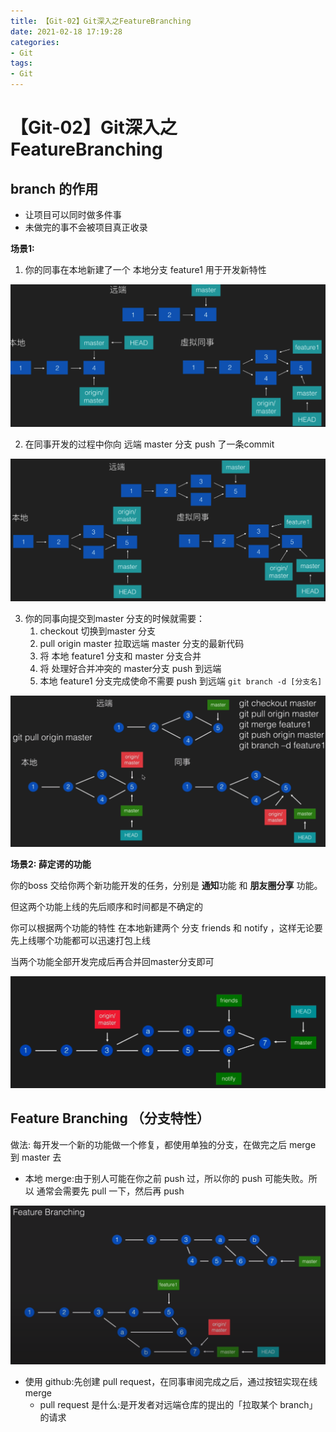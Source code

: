 ```yaml
---
title: 【Git-02】Git深入之FeatureBranching
date: 2021-02-18 17:19:28
categories:
- Git
tags:
- Git
---
```


# 【Git-02】Git深入之FeatureBranching

## branch 的作用

- 让项目可以同时做多件事
- 未做完的事不会被项目真正收录

**场景1:**

1. 你的同事在本地新建了一个 本地分支 feature1 用于开发新特性

![image-20210224191803504](【Git-02】Git深入之FeatureBranching/image-20210224191803504.png)

2. 在同事开发的过程中你向 远端 master 分支  push 了一条commit

![image-20210224191725282](【Git-02】Git深入之FeatureBranching/image-20210224191725282.png)

3. 你的同事向提交到master 分支的时候就需要：
   1. checkout 切换到master 分支
   2. pull origin master  拉取远端 master 分支的最新代码
   3. 将 本地 feature1 分支和 master 分支合并
   4. 将 处理好合并冲突的  master分支  push 到远端
   5. 本地 feature1  分支完成使命不需要 push 到远端  `git branch -d [分支名]`



![image-20210222114612804](【Git-02】Git深入之FeatureBranching/image-20210222114612804.png)



**场景2: 薛定谔的功能**

你的boss 交给你两个新功能开发的任务，分别是 **通知**功能 和 **朋友圈分享** 功能。

但这两个功能上线的先后顺序和时间都是不确定的

你可以根据两个功能的特性 在本地新建两个 分支 friends 和 notify ，这样无论要先上线哪个功能都可以迅速打包上线

当两个功能全部开发完成后再合并回master分支即可

![image-20210224194936137](【Git-02】Git深入之FeatureBranching/image-20210224194936137.png)

## Feature Branching （分支特性）

做法: 每开发一个新的功能做一个修复，都使用单独的分支，在做完之后 merge 到 master 去

- 本地 merge:由于别人可能在你之前 push 过，所以你的 push 可能失败。所以 通常会需要先 pull 一下，然后再 push

![image-20210224195612008](【Git-02】Git深入之FeatureBranching/image-20210224195612008.png)

- 使用 github:先创建 pull request，在同事审阅完成之后，通过按钮实现在线 merge 
  - pull request 是什么:是开发者对远端仓库的提出的「拉取某个 branch」 的请求

